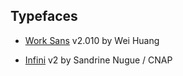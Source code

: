 

## Typefaces

- [Work Sans](https://github.com/weiweihuanghuang/Work-Sans) v2.010 by Wei Huang

- [Infini](http://cnap.graphismeenfrance.fr/infini/en/) v2 by Sandrine Nugue / CNAP


